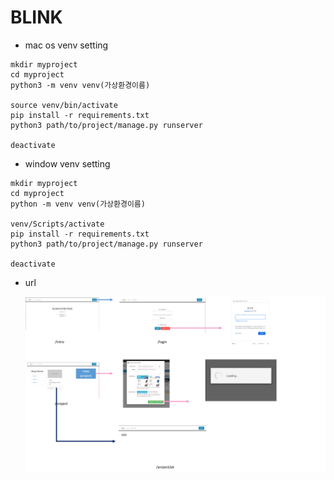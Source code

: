 #  BLINK

* mac os venv setting

```shell
mkdir myproject
cd myproject
python3 -m venv venv(가상환경이름)

source venv/bin/activate
pip install -r requirements.txt
python3 path/to/project/manage.py runserver

deactivate
```

* window venv setting

```shell
mkdir myproject
cd myproject
python -m venv venv(가상환경이름)

venv/Scripts/activate
pip install -r requirements.txt
python3 path/to/project/manage.py runserver

deactivate
```

- url

  ![image-20200401124428125](images/image-20200401124428125.png) 
